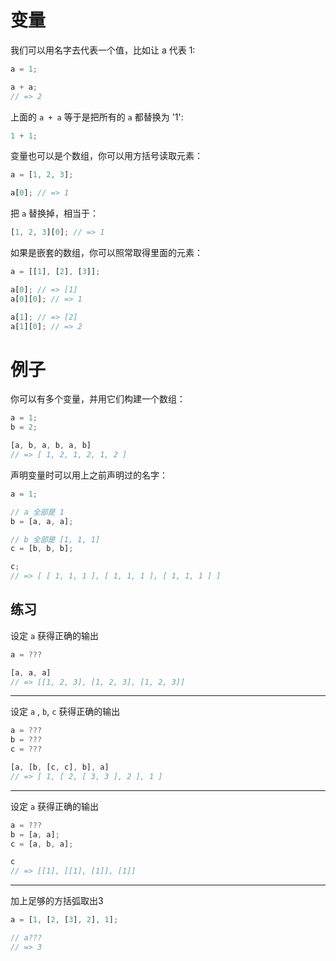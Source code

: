 # 变量

我们可以用名字去代表一个值，比如让 a 代表 1:

```js
a = 1;

a + a;
// => 2
```

上面的 `a + a` 等于是把所有的 `a` 都替换为 '1':

```js
1 + 1;
```

变量也可以是个数组，你可以用方括号读取元素：

```js
a = [1, 2, 3];

a[0]; // => 1
```

把 `a` 替换掉，相当于：

```js
[1, 2, 3][0]; // => 1
```

如果是嵌套的数组，你可以照常取得里面的元素：

```js
a = [[1], [2], [3]];

a[0]; // => [1]
a[0][0]; // => 1

a[1]; // => [2]
a[1][0]; // => 2
```

# 例子

你可以有多个变量，并用它们构建一个数组：

```js
a = 1;
b = 2;

[a, b, a, b, a, b]
// => [ 1, 2, 1, 2, 1, 2 ]
```

声明变量时可以用上之前声明过的名字：

```js
a = 1;

// a 全部是 1
b = [a, a, a];

// b 全部是 [1, 1, 1]
c = [b, b, b];

c;
// => [ [ 1, 1, 1 ], [ 1, 1, 1 ], [ 1, 1, 1 ] ]
```

## 练习

设定 `a` 获得正确的输出

```js
a = ???

[a, a, a]
// => [[1, 2, 3], [1, 2, 3], [1, 2, 3]]
```

---

设定 `a` , `b`, `c` 获得正确的输出

```js
a = ???
b = ???
c = ???

[a, [b, [c, c], b], a]
// => [ 1, [ 2, [ 3, 3 ], 2 ], 1 ]
```

---

设定 `a` 获得正确的输出

```js
a = ???
b = [a, a];
c = [a, b, a];

c
// => [[1], [[1], [1]], [1]]
```

---

加上足够的方括弧取出3

```js
a = [1, [2, [3], 2], 1];

// a???
// => 3
```